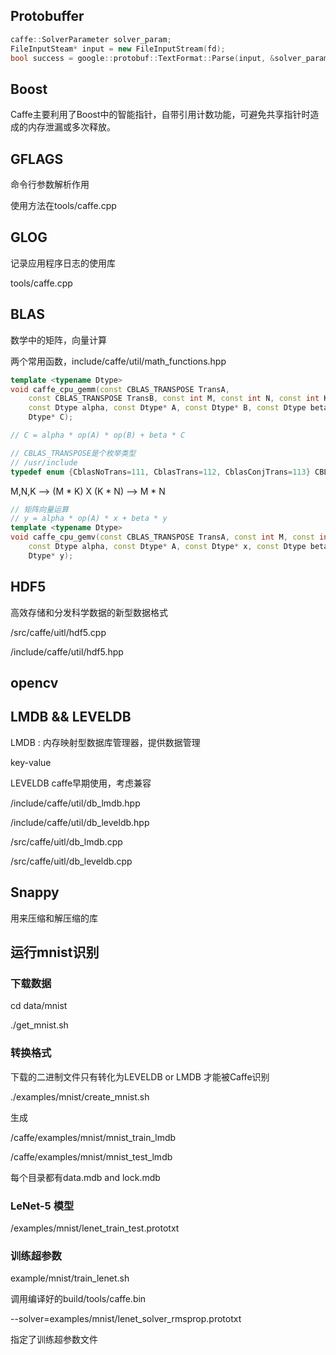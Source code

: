 ## Protobuffer 

```cpp
caffe::SolverParameter solver_param;
FileInputSteam* input = new FileInputStream(fd);
bool success = google::protobuf::TextFormat::Parse(input, &solver_param); 
```

## Boost

Caffe主要利用了Boost中的智能指针，自带引用计数功能，可避免共享指针时造成的内存泄漏或多次释放。

## GFLAGS

命令行参数解析作用

使用方法在tools/caffe.cpp

## GLOG

记录应用程序日志的使用库

tools/caffe.cpp

## BLAS

数学中的矩阵，向量计算

两个常用函数，include/caffe/util/math_functions.hpp

```cpp
template <typename Dtype>
void caffe_cpu_gemm(const CBLAS_TRANSPOSE TransA,
    const CBLAS_TRANSPOSE TransB, const int M, const int N, const int K,
    const Dtype alpha, const Dtype* A, const Dtype* B, const Dtype beta,
    Dtype* C);

// C = alpha * op(A) * op(B) + beta * C
```

```cpp
// CBLAS_TRANSPOSE是个枚举类型
// /usr/include
typedef enum {CblasNoTrans=111, CblasTrans=112, CblasConjTrans=113} CBLAS_TRANSPOSE;
```

M,N,K   -->  (M * K) X (K * N) --> M * N

```CPP
// 矩阵向量运算
// y = alpha * op(A) * x + beta * y
template <typename Dtype>
void caffe_cpu_gemv(const CBLAS_TRANSPOSE TransA, const int M, const int N,
    const Dtype alpha, const Dtype* A, const Dtype* x, const Dtype beta,
    Dtype* y);
```

## HDF5

高效存储和分发科学数据的新型数据格式

/src/caffe/uitl/hdf5.cpp

/include/caffe/util/hdf5.hpp

## opencv

## LMDB && LEVELDB

LMDB : 内存映射型数据库管理器，提供数据管理

key-value

LEVELDB caffe早期使用，考虑兼容

/include/caffe/util/db_lmdb.hpp

/include/caffe/util/db_leveldb.hpp

/src/caffe/uitl/db_lmdb.cpp

/src/caffe/uitl/db_leveldb.cpp

## Snappy 

用来压缩和解压缩的库

## 运行mnist识别

### 下载数据

cd data/mnist

./get_mnist.sh

### 转换格式

下载的二进制文件只有转化为LEVELDB or LMDB 才能被Caffe识别

./examples/mnist/create_mnist.sh

生成

/caffe/examples/mnist/mnist_train_lmdb

/caffe/examples/mnist/mnist_test_lmdb

每个目录都有data.mdb and lock.mdb

### LeNet-5 模型

/examples/mnist/lenet_train_test.prototxt

### 训练超参数

example/mnist/train_lenet.sh

调用编译好的build/tools/caffe.bin 

--solver=examples/mnist/lenet_solver_rmsprop.prototxt

指定了训练超参数文件

